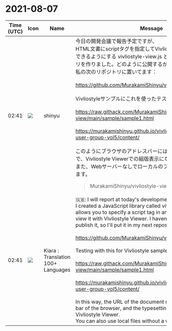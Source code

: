 # 2021-08-07

|Time (UTC)|Icon|Name|Message|
|---|---|---|---|
|02:41|![](https://avatars.slack-edge.com/2018-04-27/354445776386_e258f5ed5ba887b08668_72.jpg)|shinyu|今日の開発会議で報告予定ですが、<br>HTML文書にscriptタグを指定してVivliostyle Viewerでの閲覧ができるようにする vivliostyle-view.js というJavaScriptライブラリを作りました。どのように公開するか未定なので、とりあえず私の次のリポジトリに置いてます：<br><br><https://github.com/MurakamiShinyu/vivliostyle-view><br><br>Vivliostyleサンプルにこれを使ったテスト:<br><br><https://raw.githack.com/MurakamiShinyu/vivliostyle-view/main/sample/sample1.html><br><br><https://murakamishinyu.github.io/vivliostyle_doc/ja/vivliostyle-user-group-vol5/content/><br><br>このようにブラウザのアドレスバーには文書のURLが出たままで、Vivliostyle Viewerでの組版表示になります。<br>また、Webサーバーなしでローカルのファイルでもいちおう使えます。<br><blockquote>MurakamiShinyu/vivliostyle-view</blockquote>|
|02:41|![](https://avatars.slack-edge.com/2021-08-02/2324149410423_2aa7423c4133ecb9f168_72.png)|Kiara : Translation 100+ Languages|🇬🇧: I will report at today's development meeting,<br>I created a JavaScript library called vivliostyle-view.js that allows you to specify a script tag in an HTML document and view it with Vivliostyle Viewer. I haven't decided how to publish it, so I'll put it in my next repository for now:<br><br><https://github.com/MurakamiShinyu/vivliostyle-view><br><br>Testing with this for Vivliostyle samples:<br><br><https://raw.githack.com/MurakamiShinyu/vivliostyle-view/main/sample/sample1.html><br><br><https://murakamishinyu.github.io/vivliostyle_doc/ja/vivliostyle-user-group-vol5/content/><br><br>In this way, the URL of the document remains in the address bar of the browser, and the typesetting is displayed in Vivliostyle Viewer.<br>You can also use local files without a web server.|
